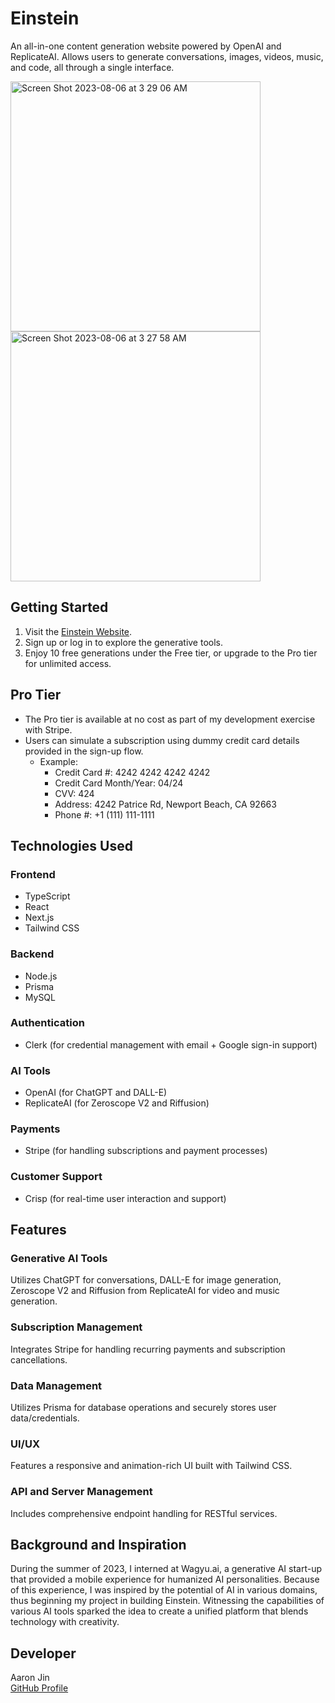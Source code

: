 # Einstein

An all-in-one content generation website powered by OpenAI and ReplicateAI. Allows users to generate conversations, images, videos, music, and code, all through a single interface.

<img width="400" alt="Screen Shot 2023-08-06 at 3 29 06 AM" src="https://github.com/aaronkjin/einstein/assets/58490258/ed47523f-9139-400e-af38-e71d57733e0d">

<img width="400" alt="Screen Shot 2023-08-06 at 3 27 58 AM" src="https://github.com/aaronkjin/einstein/assets/58490258/be8f66bc-3287-49e2-ba14-0e71408c7a3a">

## Getting Started

1. Visit the [Einstein Website](https://ai-einstein.vercel.app/).
2. Sign up or log in to explore the generative tools.
3. Enjoy 10 free generations under the Free tier, or upgrade to the Pro tier for unlimited access.

## Pro Tier

- The Pro tier is available at no cost as part of my development exercise with Stripe.
- Users can simulate a subscription using dummy credit card details provided in the sign-up flow.
    - Example:
        - Credit Card #: 4242 4242 4242 4242
        - Credit Card Month/Year: 04/24
        - CVV: 424
        - Address: 4242 Patrice Rd, Newport Beach, CA 92663
        - Phone #: +1 (111) 111-1111

## Technologies Used

### Frontend

- TypeScript
- React
- Next.js
- Tailwind CSS

### Backend

- Node.js
- Prisma
- MySQL

### Authentication

- Clerk (for credential management with email + Google sign-in support)

### AI Tools

- OpenAI (for ChatGPT and DALL-E)
- ReplicateAI (for Zeroscope V2 and Riffusion)

### Payments

- Stripe (for handling subscriptions and payment processes)

### Customer Support

- Crisp (for real-time user interaction and support)

## Features

### Generative AI Tools

Utilizes ChatGPT for conversations, DALL-E for image generation, Zeroscope V2 and Riffusion from ReplicateAI for video and music generation.

### Subscription Management

Integrates Stripe for handling recurring payments and subscription cancellations.

### Data Management

Utilizes Prisma for database operations and securely stores user data/credentials.

### UI/UX

Features a responsive and animation-rich UI built with Tailwind CSS.

### API and Server Management

Includes comprehensive endpoint handling for RESTful services.

## Background and Inspiration

During the summer of 2023, I interned at Wagyu.ai, a generative AI start-up that provided a mobile experience for humanized AI personalities. Because of this experience, I was inspired by the potential of AI in various domains, thus beginning my project in building Einstein. Witnessing the capabilities of various AI tools sparked the idea to create a unified platform that blends technology with creativity.

## Developer

Aaron Jin  
[GitHub Profile](https://github.com/aaronkjin)
